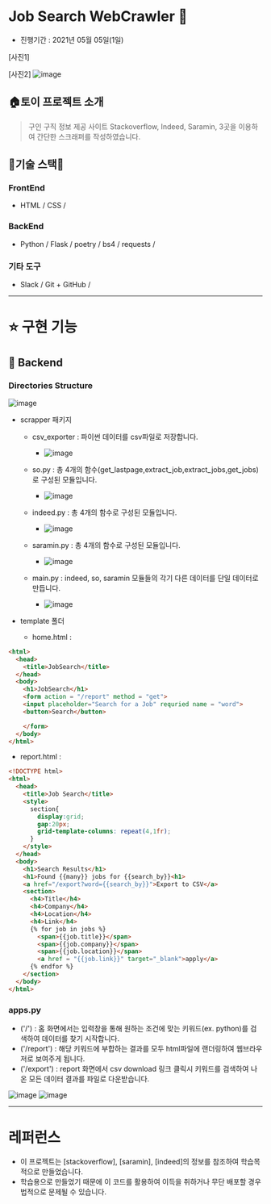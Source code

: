 # Job Search WebCrawler 🚄

- 진행기간 : 2021년 05월 05일(1일)

[사진1]


[사진2]
![image](https://user-images.githubusercontent.com/57933835/114275615-21d2d280-9a5e-11eb-9892-672475c9900b.png)

## **🏠토이 프로젝트 소개**

> 구인 구직 정보 제공 사이트 Stackoverflow, Indeed, Saramin, 3곳을 이용하여 간단한 스크래퍼를 작성하였습니다.


## **🌹기술 스택🌹**

### **FrontEnd**

- HTML / CSS / 

### **BackEnd**

- Python / Flask / poetry / bs4 / requests / 

### **기타 도구**

- Slack / Git + GitHub / 

---

# ⭐️ **구현 기능**

## 🌱 Backend

### Directories Structure
![image](https://user-images.githubusercontent.com/57933835/114275790-ca813200-9a5e-11eb-8d91-2cc8ade2a2f5.png)


- scrapper 패키지
  + csv_exporter : 파이썬 데이터를 csv파일로 저장합니다.
    - ![image](https://user-images.githubusercontent.com/57933835/114276299-00271a80-9a61-11eb-8198-edb3e63e736d.png)
  
  + so.py        : 총 4개의 함수(get_lastpage,extract_job,extract_jobs,get_jobs)로 구성된 모듈입니다.
    - ![image](https://user-images.githubusercontent.com/57933835/114276101-2b5d3a00-9a60-11eb-9680-93eab26bd246.png)
  
  + indeed.py    : 총 4개의 함수로 구성된 모듈입니다.
    - ![image](https://user-images.githubusercontent.com/57933835/114276336-2b116e80-9a61-11eb-80eb-0c899be49552.png)
  
  + saramin.py   : 총 4개의 함수로 구성된 모듈입니다.
    - ![image](https://user-images.githubusercontent.com/57933835/114276267-d837b700-9a60-11eb-8ad1-84c8b18fb152.png)
  
  + main.py      : indeed, so, saramin 모듈들의 각기 다른 데이터를 단일 데이터로 만듭니다.
    - ![image](https://user-images.githubusercontent.com/57933835/114276115-3fa13700-9a60-11eb-8ded-edd9e4afbb3e.png)

- template 폴더  
  + home.html   :
```html
<html>
  <head>
    <title>JobSearch</title>
  </head>
  <body>
    <h1>JobSearch</h1>
    <form action = "/report" method = "get">
    <input placeholder="Search for a Job" requried name = "word">
    <button>Search</button>

    </form>
  </body>
</html>
```

  + report.html :
```html
<!DOCTYPE html>
<html>
  <head>
    <title>Job Search</title>
    <style>
      section{
        display:grid;
        gap:20px;
        grid-template-columns: repeat(4,1fr);
      }
    </style>
  </head>
  <body>
    <h1>Search Results</h1>
    <h1>Found {{many}} jobs for {{search_by}}<h1> 
    <a href="/export?word={{search_by}}">Export to CSV</a>
    <section>
      <h4>Title</h4>
      <h4>Company</h4>
      <h4>Location</h4>
      <h4>Link</h4>
      {% for job in jobs %}
        <span>{{job.title}}</span>
        <span>{{job.company}}</span>
        <span>{{job.location}}</span>
        <a href = "{{job.link}}" target="_blank">apply</a>
      {% endfor %}
    </section>
  </body>
</html>
```



### apps.py
- ('/')       : 홈 화면에서는 입력창을 통해 원하는 조건에 맞는 키워드(ex. python)를 검색하여 데이터를 찾기 시작합니다.
- ('/report') : 해당 키워드에 부합하는 결과를 모두 html파일에 랜더링하여 웹브라우저로 보여주게 됩니다. 
- ('/export') : report 화면에서 csv download 링크 클릭시 키워드를 검색하여 나온 모든 데이터 결과를 파일로 다운받습니다.

![image](https://user-images.githubusercontent.com/57933835/114275736-9b6ac080-9a5e-11eb-8c6f-77a74e342f09.png)
![image](https://user-images.githubusercontent.com/57933835/114275757-afaebd80-9a5e-11eb-8e29-fe0f226a228c.png)

---

# **레퍼런스**

- 이 프로젝트는 [stackoverflow], [saramin], [indeed]의 정보를 참조하여 학습목적으로 만들었습니다.
- 학습용으로 만들었기 때문에 이 코드를 활용하여 이득을 취하거나 무단 배포할 경우 법적으로 문제될 수 있습니다.

